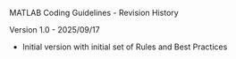 MATLAB Coding Guidelines - Revision History

Version 1.0 - 2025/09/17
  * Initial version with initial set of Rules and Best Practices
